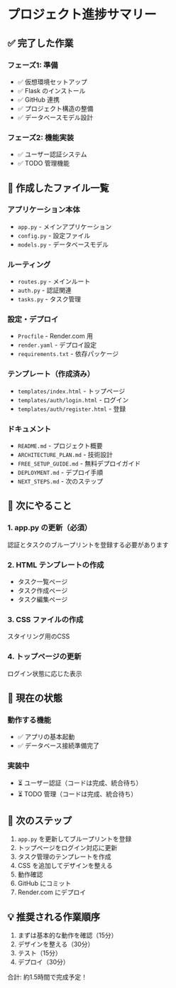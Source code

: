 # プロジェクト進捗サマリー

## ✅ 完了した作業

### フェーズ1: 準備
- ✅ 仮想環境セットアップ
- ✅ Flask のインストール
- ✅ GitHub 連携
- ✅ プロジェクト構造の整備
- ✅ データベースモデル設計

### フェーズ2: 機能実装
- ✅ ユーザー認証システム
- ✅ TODO 管理機能

## 📁 作成したファイル一覧

### アプリケーション本体
- `app.py` - メインアプリケーション
- `config.py` - 設定ファイル
- `models.py` - データベースモデル

### ルーティング
- `routes.py` - メインルート
- `auth.py` - 認証関連
- `tasks.py` - タスク管理

### 設定・デプロイ
- `Procfile` - Render.com 用
- `render.yaml` - デプロイ設定
- `requirements.txt` - 依存パッケージ

### テンプレート（作成済み）
- `templates/index.html` - トップページ
- `templates/auth/login.html` - ログイン
- `templates/auth/register.html` - 登録

### ドキュメント
- `README.md` - プロジェクト概要
- `ARCHITECTURE_PLAN.md` - 技術設計
- `FREE_SETUP_GUIDE.md` - 無料デプロイガイド
- `DEPLOYMENT.md` - デプロイ手順
- `NEXT_STEPS.md` - 次のステップ

## 🔄 次にやること

### 1. app.py の更新（必須）
認証とタスクのブループリントを登録する必要があります

### 2. HTML テンプレートの作成
- タスク一覧ページ
- タスク作成ページ
- タスク編集ページ

### 3. CSS ファイルの作成
スタイリング用のCSS

### 4. トップページの更新
ログイン状態に応じた表示

## 🎯 現在の状態

### 動作する機能
- ✅ アプリの基本起動
- ✅ データベース接続準備完了

### 実装中
- ⏳ ユーザー認証（コードは完成、統合待ち）
- ⏳ TODO 管理（コードは完成、統合待ち）

## 📝 次のステップ

1. `app.py` を更新してブループリントを登録
2. トップページをログイン対応に更新
3. タスク管理のテンプレートを作成
4. CSS を追加してデザインを整える
5. 動作確認
6. GitHub にコミット
7. Render.com にデプロイ

## 💡 推奨される作業順序

1. まずは基本的な動作を確認（15分）
2. デザインを整える（30分）
3. テスト（15分）
4. デプロイ（30分）

合計: 約1.5時間で完成予定！
